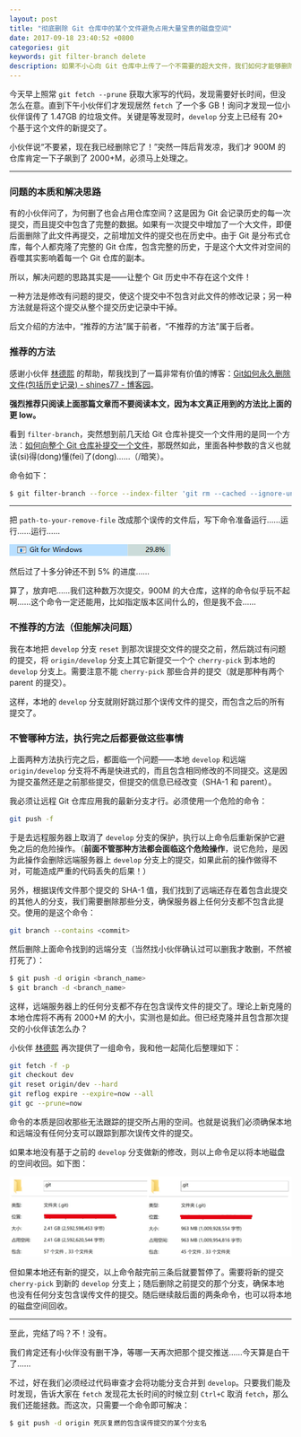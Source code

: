```yaml
---
layout: post
title: "彻底删除 Git 仓库中的某个文件避免占用大量宝贵的磁盘空间"
date: 2017-09-18 23:40:52 +0800
categories: git
keywords: git filter-branch delete
description: 如果不小心向 Git 仓库中上传了一个不需要的超大文件，我们如何才能够删除它，使之不占用我们宝贵的磁盘空间。
---
```


今天早上照常 `git fetch --prune` 获取大家写的代码，发现需要好长时间，但没怎么在意。直到下午小伙伴们才发现居然 `fetch` 了一个多 GB！询问才发现一位小伙伴误传了 1.47GB 的垃圾文件。关键是等发现时，`develop` 分支上已经有 20+ 个基于这个文件的新提交了。

小伙伴说“不要紧，现在我已经删除它了！”突然一阵后背发凉，我们才 900M 的仓库肯定一下子飙到了 2000+M，必须马上处理之。

---

### 问题的本质和解决思路

有的小伙伴问了，为何删了也会占用仓库空间？这是因为 Git 会记录历史的每一次提交，而且提交中包含了完整的数据。如果有一次提交中增加了一个大文件，即便后面删除了此文件再提交，之前增加文件的提交也在历史中。由于 Git 是分布式仓库，每个人都克隆了完整的 Git 仓库，包含完整的历史，于是这个大文件对空间的吞噬其实影响着每一个 Git 仓库的副本。

所以，解决问题的思路其实是——让整个 Git 历史中不存在这个文件！

一种方法是修改有问题的提交，使这个提交中不包含对此文件的修改记录；另一种方法就是将这个提交从整个提交历史记录中干掉。

后文介绍的方法中，“推荐的方法”属于前者，“不推荐的方法”属于后者。

### 推荐的方法

感谢小伙伴 [林德熙](http://lindexi.oschina.io/) 的帮助，帮我找到了一篇非常有价值的博客：[Git如何永久删除文件(包括历史记录) - shines77 - 博客园](http://www.cnblogs.com/shines77/p/3460274.html)。

**强烈推荐只阅读上面那篇文章而不要阅读本文，因为本文真正用到的方法比上面的更 low。**

看到 `filter-branch`，突然想到前几天给 Git 仓库补提交一个文件用的是同一个方法：[如何向整个 Git 仓库补提交一个文件](/git/2017/09/13/add-file-to-whole-git-repository.html)，那既然如此，里面各种参数的含义也就读(si)得(dong)懂(fei)了(dong)……（/暗笑）。

命令如下：

```bash
$ git filter-branch --force --index-filter 'git rm --cached --ignore-unmatch path-to-your-remove-file' --prune-empty --tag-name-filter cat -- --all
```

---

把 `path-to-your-remove-file` 改成那个误传的文件后，写下命令准备运行……运行……运行……

![高 CPU 占用](/assets/2017-09-18-git-for-windows-high-cpu.png)

然后过了十多分钟还不到 5% 的进度……

算了，放弃吧……我们这种数万次提交，900M 的大仓库，这样的命令似乎玩不起啊……这个命令一定还能用，比如指定版本区间什么的，但是我不会……

### 不推荐的方法（但能解决问题）

我在本地把 `develop` 分支 `reset` 到那次误提交文件的提交之前，然后跳过有问题的提交，将 `origin/develop` 分支上其它新提交一个个 `cherry-pick` 到本地的 `develop` 分支上。需要注意不能 `cherry-pick` 那些合并的提交（就是那种有两个 parent 的提交）。

这样，本地的 `develop` 分支就刚好跳过那个误传文件的提交，而包含之后的所有提交了。

### 不管哪种方法，执行完之后都要做这些事情

上面两种方法执行完之后，都面临一个问题——本地 `develop` 和远端 `origin/develop` 分支将不再是快进式的，而且包含相同修改的不同提交。这是因为提交虽然还是之前那些提交，但提交的信息已经改变（SHA-1 和 parent）。

我必须让远程 Git 仓库应用我的最新分支才行。必须使用一个危险的命令：

```bash
git push -f
```

于是去远程服务器上取消了 `develop` 分支的保护，执行以上命令后重新保护它避免之后的危险操作。（**前面不管那种方法都会面临这个危险操作**，说它危险，是因为此操作会删除远端服务器上 `develop` 分支上的提交，如果此前的操作做得不对，可能造成严重的代码丢失的后果！）

另外，根据误传文件那个提交的 SHA-1 值，我们找到了远端还存在着包含此提交的其他人的分支，我们需要删除那些分支，确保服务器上任何分支都不包含此提交。使用的是这个命令：

```bash
git branch --contains <commit>
```

然后删除上面命令找到的远端分支（当然找小伙伴确认过可以删我才敢删，不然被打死了）：

```bash
$ git push -d origin <branch_name>
$ git branch -d <branch_name>
```

这样，远端服务器上的任何分支都不存在包含误传文件的提交了。理论上新克隆的本地仓库将不再有 2000+M 的大小，实测也是如此。但已经克隆并且包含那次提交的小伙伴该怎么办？

小伙伴 [林德熙](http://lindexi.oschina.io/) 再次提供了一组命令，我和他一起简化后整理如下：

```bash
git fetch -f -p
git checkout dev
git reset origin/dev --hard
git reflog expire --expire=now --all
git gc --prune=now
```

命令的本质是回收那些无法跟踪的提交所占用的空间。也就是说我们必须确保本地和远端没有任何分支可以跟踪到那次误传文件的提交。

如果本地没有基于之前的 `develop` 分支做新的修改，则以上命令足以将本地磁盘的空间收回。如下图：

![回收空间](/assets/2017-09-18-23-31-57.png)

但如果本地还有新的提交，以上命令敲完前三条后就要暂停了。需要将新的提交 `cherry-pick` 到新的 `develop` 分支上；随后删除之前提交的那个分支，确保本地也没有任何分支包含误传文件的提交。随后继续敲后面的两条命令，也可以将本地的磁盘空间回收。

---

至此，完结了吗？不！没有。

我们肯定还有小伙伴没有删干净，等哪一天再次把那个提交推送……今天算是白干了……

不过，好在我们必须经过代码审查才会将功能分支合并到 `develop`。只要我们能及时发现，告诉大家在 `fetch` 发现花太长时间的时候立刻 `Ctrl+C` 取消 `fetch`，那么我们还能拯救。而这次，只需要一个命令即可解决：

```bash
$ git push -d origin 死灰复燃的包含误传提交的某个分支名
```
